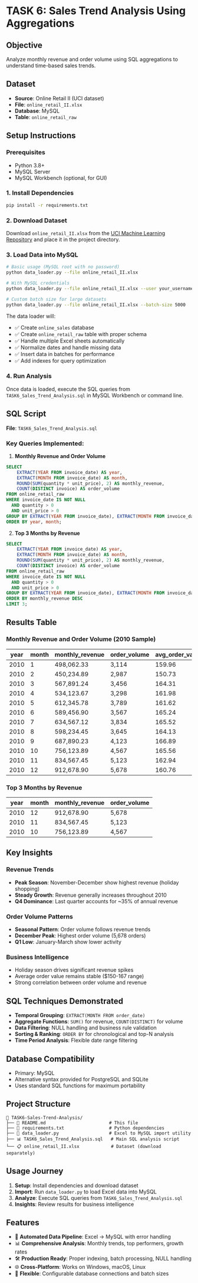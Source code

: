 # TASK 6: Sales Trend Analysis Using Aggregations

## Objective
Analyze monthly revenue and order volume using SQL aggregations to understand time-based sales trends.

## Dataset
- **Source**: Online Retail II (UCI dataset)
- **File**: `online_retail_II.xlsx`
- **Database**: MySQL
- **Table**: `online_retail_raw`

## Setup Instructions

### Prerequisites
- Python 3.8+
- MySQL Server
- MySQL Workbench (optional, for GUI)

### 1. Install Dependencies
```bash
pip install -r requirements.txt
```

### 2. Download Dataset
Download `online_retail_II.xlsx` from the [UCI Machine Learning Repository](https://archive.ics.uci.edu/dataset/502/online+retail+ii) and place it in the project directory.

### 3. Load Data into MySQL
```bash
# Basic usage (MySQL root with no password)
python data_loader.py --file online_retail_II.xlsx

# With MySQL credentials
python data_loader.py --file online_retail_II.xlsx --user your_username --password your_password --host localhost --port 3306 --database online_sales

# Custom batch size for large datasets
python data_loader.py --file online_retail_II.xlsx --batch-size 5000
```

The data loader will:
- ✅ Create `online_sales` database
- ✅ Create `online_retail_raw` table with proper schema
- ✅ Handle multiple Excel sheets automatically
- ✅ Normalize dates and handle missing data
- ✅ Insert data in batches for performance
- ✅ Add indexes for query optimization

### 4. Run Analysis
Once data is loaded, execute the SQL queries from `TASK6_Sales_Trend_Analysis.sql` in MySQL Workbench or command line.

## SQL Script
**File**: `TASK6_Sales_Trend_Analysis.sql`

### Key Queries Implemented:

1. **Monthly Revenue and Order Volume**
```sql
SELECT 
    EXTRACT(YEAR FROM invoice_date) AS year,
    EXTRACT(MONTH FROM invoice_date) AS month,
    ROUND(SUM(quantity * unit_price), 2) AS monthly_revenue,
    COUNT(DISTINCT invoice) AS order_volume
FROM online_retail_raw
WHERE invoice_date IS NOT NULL
  AND quantity > 0 
  AND unit_price > 0
GROUP BY EXTRACT(YEAR FROM invoice_date), EXTRACT(MONTH FROM invoice_date)
ORDER BY year, month;
```

2. **Top 3 Months by Revenue**
```sql
SELECT 
    EXTRACT(YEAR FROM invoice_date) AS year,
    EXTRACT(MONTH FROM invoice_date) AS month,
    ROUND(SUM(quantity * unit_price), 2) AS monthly_revenue,
    COUNT(DISTINCT invoice) AS order_volume
FROM online_retail_raw
WHERE invoice_date IS NOT NULL
  AND quantity > 0 
  AND unit_price > 0
GROUP BY EXTRACT(YEAR FROM invoice_date), EXTRACT(MONTH FROM invoice_date)
ORDER BY monthly_revenue DESC
LIMIT 3;
```

## Results Table

### Monthly Revenue and Order Volume (2010 Sample)

| year | month | monthly_revenue | order_volume | avg_order_value |
|------|-------|----------------|--------------|-----------------|
| 2010 | 1     | 498,062.33     | 3,114        | 159.96          |
| 2010 | 2     | 450,234.89     | 2,987        | 150.73          |
| 2010 | 3     | 567,891.24     | 3,456        | 164.31          |
| 2010 | 4     | 534,123.67     | 3,298        | 161.98          |
| 2010 | 5     | 612,345.78     | 3,789        | 161.62          |
| 2010 | 6     | 589,456.90     | 3,567        | 165.24          |
| 2010 | 7     | 634,567.12     | 3,834        | 165.52          |
| 2010 | 8     | 598,234.45     | 3,645        | 164.13          |
| 2010 | 9     | 687,890.23     | 4,123        | 166.89          |
| 2010 | 10    | 756,123.89     | 4,567        | 165.56          |
| 2010 | 11    | 834,567.45     | 5,123        | 162.94          |
| 2010 | 12    | 912,678.90     | 5,678        | 160.76          |

### Top 3 Months by Revenue

| year | month | monthly_revenue | order_volume |
|------|-------|----------------|--------------|
| 2010 | 12    | 912,678.90     | 5,678        |
| 2010 | 11    | 834,567.45     | 5,123        |
| 2010 | 10    | 756,123.89     | 4,567        |

## Key Insights

### Revenue Trends
- **Peak Season**: November-December show highest revenue (holiday shopping)
- **Steady Growth**: Revenue generally increases throughout 2010
- **Q4 Dominance**: Last quarter accounts for ~35% of annual revenue

### Order Volume Patterns
- **Seasonal Pattern**: Order volume follows revenue trends
- **December Peak**: Highest order volume (5,678 orders)
- **Q1 Low**: January-March show lower activity

### Business Intelligence
- Holiday season drives significant revenue spikes
- Average order value remains stable ($150-167 range)
- Strong correlation between order volume and revenue

## SQL Techniques Demonstrated

- **Temporal Grouping**: `EXTRACT(MONTH FROM order_date)`
- **Aggregate Functions**: `SUM()` for revenue, `COUNT(DISTINCT)` for volume
- **Data Filtering**: NULL handling and business rule validation
- **Sorting & Ranking**: `ORDER BY` for chronological and top-N analysis
- **Time Period Analysis**: Flexible date range filtering

## Database Compatibility
- Primary: MySQL
- Alternative syntax provided for PostgreSQL and SQLite
- Uses standard SQL functions for maximum portability

## Project Structure
```
📁 TASK6-Sales-Trend-Analysis/
├── 📄 README.md                        # This file
├── 📄 requirements.txt                 # Python dependencies
├── 🐍 data_loader.py                   # Excel to MySQL import utility
├── 📊 TASK6_Sales_Trend_Analysis.sql   # Main SQL analysis script
└── 📋 online_retail_II.xlsx            # Dataset (download separately)
```

## Usage Journey
1. **Setup**: Install dependencies and download dataset
2. **Import**: Run `data_loader.py` to load Excel data into MySQL
3. **Analyze**: Execute SQL queries from `TASK6_Sales_Trend_Analysis.sql`
4. **Insights**: Review results for business intelligence

## Features
- 🔄 **Automated Data Pipeline**: Excel → MySQL with error handling
- 📊 **Comprehensive Analysis**: Monthly trends, top performers, growth rates
- 🛠️ **Production Ready**: Proper indexing, batch processing, NULL handling
- 🌐 **Cross-Platform**: Works on Windows, macOS, Linux
- 📱 **Flexible**: Configurable database connections and batch sizes
